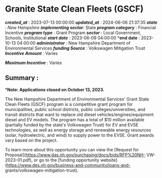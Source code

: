 # Granite State Clean Fleets (GSCF) 
 ***created_at*** : 2023-07-13 00:00:00 
 ***updated_at*** : 2024-06-06 21:37:35 
 ***state** : New Hampshire 
 **implementing sector***: State 
 ***program category*** : Financial Incentive 
 ***program type*** : Grant Program 
 ***sector*** : Local Government, Schools, Institutional 
 ***start date*** : 2023-06-09 04:00:00 
 ***end date** : 2023-10-13 04:00:00 
 ***administrator*** : New Hampshire Department of Environmental Services 
 ***funding Source*** : Volkswagen Mitigation Trust 
 ***Incentive Amount*** : Varies

 
 ***Maximum Incentive*** : Varies

 
 ## Summary : 
 ***Note: Applications closed on October 13, 2023.**

The New Hampshire Department of Environmental Services' Grant State Clean
Fleets (GSCF) program is a competitive grant program for municipalities,
public school districts, public colleges/universities, and transit districts
that want to replace old diesel vehicles/engines/equipment diesel and EV
models. The program has a total of $10 million available (partially funded by
the state's Volkswagen Trust) for EV and EVSE technologies, as well as energy
storage and renewable energy resources (solar, hydroelectric, and wind) to
supply power to the EVSE. Grant awards vary based on the project.

To learn more about this opportunity you can view the [Request for
Proposal](https://www.das.nh.gov/purchasing/docs/bids/RFP%20NH-
VW-2023-01.pdf), or go to the [funding opportunity
website](https://www.des.nh.gov/business-and-community/loans-and-
grants/volkswagen-mitigation-trust).

 
 